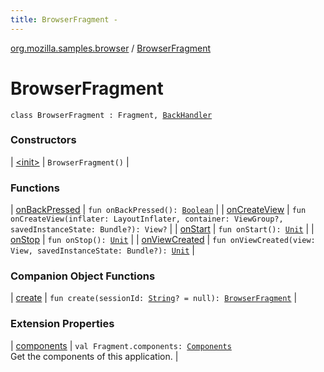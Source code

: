 ```yaml
---
title: BrowserFragment - 
---
```


[org.mozilla.samples.browser](../index.html) / [BrowserFragment](./index.html)

# BrowserFragment

`class BrowserFragment : Fragment, `[`BackHandler`](../-back-handler/index.html)

### Constructors

| [&lt;init&gt;](-init-.html) | `BrowserFragment()` |

### Functions

| [onBackPressed](on-back-pressed.html) | `fun onBackPressed(): `[`Boolean`](https://kotlinlang.org/api/latest/jvm/stdlib/kotlin/-boolean/index.html) |
| [onCreateView](on-create-view.html) | `fun onCreateView(inflater: LayoutInflater, container: ViewGroup?, savedInstanceState: Bundle?): View?` |
| [onStart](on-start.html) | `fun onStart(): `[`Unit`](https://kotlinlang.org/api/latest/jvm/stdlib/kotlin/-unit/index.html) |
| [onStop](on-stop.html) | `fun onStop(): `[`Unit`](https://kotlinlang.org/api/latest/jvm/stdlib/kotlin/-unit/index.html) |
| [onViewCreated](on-view-created.html) | `fun onViewCreated(view: View, savedInstanceState: Bundle?): `[`Unit`](https://kotlinlang.org/api/latest/jvm/stdlib/kotlin/-unit/index.html) |

### Companion Object Functions

| [create](create.html) | `fun create(sessionId: `[`String`](https://kotlinlang.org/api/latest/jvm/stdlib/kotlin/-string/index.html)`? = null): `[`BrowserFragment`](./index.md) |

### Extension Properties

| [components](../../org.mozilla.samples.browser.ext/android.support.v4.app.-fragment/components.html) | `val Fragment.components: `[`Components`](../-components/index.html)<br>Get the components of this application. |

